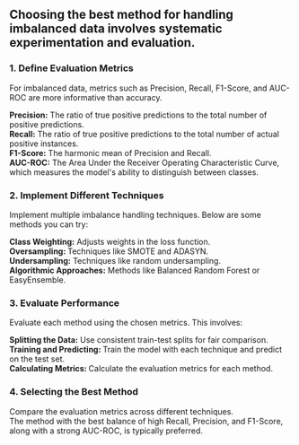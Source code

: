 ## Choosing the best method for handling imbalanced data involves systematic experimentation and evaluation. 

### 1. Define Evaluation Metrics
For imbalanced data, metrics such as Precision, Recall, F1-Score, and AUC-ROC are more informative than accuracy.<br>

<b>Precision:</b> The ratio of true positive predictions to the total number of positive predictions.<br>
<b>Recall:</b>  The ratio of true positive predictions to the total number of actual positive instances.<br>
<b>F1-Score:</b>  The harmonic mean of Precision and Recall.<br>
<b>AUC-ROC:</b>  The Area Under the Receiver Operating Characteristic Curve, which measures the model's ability to distinguish between classes.<br>

### 2. Implement Different Techniques
Implement multiple imbalance handling techniques. Below are some methods you can try:<br>

<b>Class Weighting:</b>  Adjusts weights in the loss function.<br>
<b>Oversampling: </b> Techniques like SMOTE and ADASYN.<br>
<b>Undersampling:</b>  Techniques like random undersampling.<br>
<b>Algorithmic Approaches:</b>  Methods like Balanced Random Forest or EasyEnsemble.<br>

### 3. Evaluate Performance
Evaluate each method using the chosen metrics. This involves:<br>

<b>Splitting the Data:</b> Use consistent train-test splits for fair comparison.<br>
<b>Training and Predicting: </b>Train the model with each technique and predict on the test set.<br>
<b>Calculating Metrics: </b>Calculate the evaluation metrics for each method.<br>

### 4. Selecting the Best Method
Compare the evaluation metrics across different techniques. <br>
The method with the best balance of high Recall, Precision, and F1-Score, along with a strong AUC-ROC, is typically preferred.
